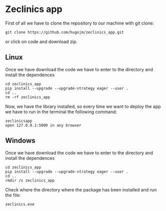 # Zeclinics app

First of all we have to clone the repository to our machine with git clone:
```
git clone https://github.com/hugojm/zeclinics_app.git
```

or click on code and download zip.

## Linux

Once we have download the code we have to enter to the directory and install the dependences

```
cd zeclinics_app
pip install --upgrade --upgrade-strategy eager --user .
cd ..
rm -rf zeclinics_app
```
Now, we have the library installed, so every time we want to deploy the app we have to run in the terminal the following command:

```
zeclinicsapp
open 127.0.0.1:5000 in any browser
```

## Windows

Once we have download the code we have to enter to the directory and install the dependences

```
cd zeclinics_app
pip install --upgrade --upgrade-strategy eager --user .
cd ..
rmdir /s zeclinics_app
```

Check where the directory where the package has been installed and run the file:

```
zeclinics.exe
```
